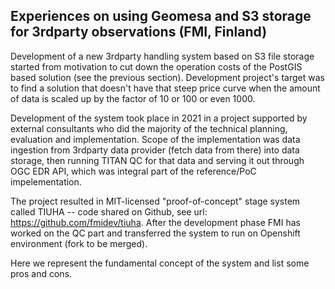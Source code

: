 
## Experiences on using Geomesa and S3 storage for 3rdparty observations (FMI, Finland)

Development of a new 3rdparty handling system based on S3 file storage started from motivation to cut down the operation costs of the PostGIS based solution (see the previous section). Development project's target was to find a solution that doesn't have that steep price curve when the amount of data is scaled up by the factor of 10 or 100 or even 1000.

Development of the system took place in 2021 in a project supported by external consultants who did the majority of the technical planning, evaluation and implementation. Scope of the implementation was data ingestion from 3rdparty data provider (fetch data from there) into data storage, then running TITAN QC for that data and serving it out through OGC EDR API, which was integral part of the reference/PoC impelementation.

The project resulted in MIT-licensed "proof-of-concept" stage system called TIUHA -- code shared on Github, see url: https://github.com/fmidev/tiuha. After the development phase FMI has worked on the QC part and transferred the system to run on Openshift environment (fork to be merged).

Here we represent the fundamental concept of the system and list some pros and cons.

